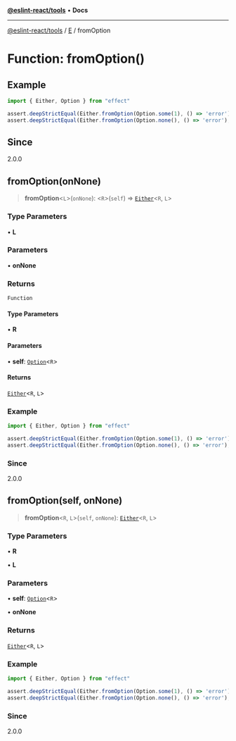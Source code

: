 [**@eslint-react/tools**](../../../README.md) • **Docs**

***

[@eslint-react/tools](../../../README.md) / [E](../README.md) / fromOption

# Function: fromOption()

## Example

```ts
import { Either, Option } from "effect"

assert.deepStrictEqual(Either.fromOption(Option.some(1), () => 'error'), Either.right(1))
assert.deepStrictEqual(Either.fromOption(Option.none(), () => 'error'), Either.left('error'))
```

## Since

2.0.0

## fromOption(onNone)

> **fromOption**\<`L`\>(`onNone`): \<`R`\>(`self`) => [`Either`](../type-aliases/Either.md)\<`R`, `L`\>

### Type Parameters

• **L**

### Parameters

• **onNone**

### Returns

`Function`

#### Type Parameters

• **R**

#### Parameters

• **self**: [`Option`](../../O/type-aliases/Option.md)\<`R`\>

#### Returns

[`Either`](../type-aliases/Either.md)\<`R`, `L`\>

### Example

```ts
import { Either, Option } from "effect"

assert.deepStrictEqual(Either.fromOption(Option.some(1), () => 'error'), Either.right(1))
assert.deepStrictEqual(Either.fromOption(Option.none(), () => 'error'), Either.left('error'))
```

### Since

2.0.0

## fromOption(self, onNone)

> **fromOption**\<`R`, `L`\>(`self`, `onNone`): [`Either`](../type-aliases/Either.md)\<`R`, `L`\>

### Type Parameters

• **R**

• **L**

### Parameters

• **self**: [`Option`](../../O/type-aliases/Option.md)\<`R`\>

• **onNone**

### Returns

[`Either`](../type-aliases/Either.md)\<`R`, `L`\>

### Example

```ts
import { Either, Option } from "effect"

assert.deepStrictEqual(Either.fromOption(Option.some(1), () => 'error'), Either.right(1))
assert.deepStrictEqual(Either.fromOption(Option.none(), () => 'error'), Either.left('error'))
```

### Since

2.0.0
